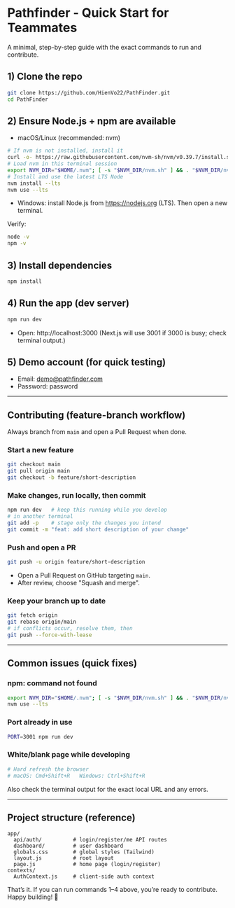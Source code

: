 # Pathfinder - Quick Start for Teammates

A minimal, step-by-step guide with the exact commands to run and contribute.

## 1) Clone the repo
```bash
git clone https://github.com/HienVo22/PathFinder.git
cd PathFinder
```

## 2) Ensure Node.js + npm are available
- macOS/Linux (recommended: nvm)
```bash
# If nvm is not installed, install it
curl -o- https://raw.githubusercontent.com/nvm-sh/nvm/v0.39.7/install.sh | bash
# Load nvm in this terminal session
export NVM_DIR="$HOME/.nvm"; [ -s "$NVM_DIR/nvm.sh" ] && . "$NVM_DIR/nvm.sh"
# Install and use the latest LTS Node
nvm install --lts
nvm use --lts
```
- Windows: install Node.js from https://nodejs.org (LTS). Then open a new terminal.

Verify:
```bash
node -v
npm -v
```

## 3) Install dependencies
```bash
npm install
```

## 4) Run the app (dev server)
```bash
npm run dev
```
- Open: http://localhost:3000 (Next.js will use 3001 if 3000 is busy; check terminal output.)

## 5) Demo account (for quick testing)
- Email: demo@pathfinder.com
- Password: password

---

## Contributing (feature-branch workflow)
Always branch from `main` and open a Pull Request when done.

### Start a new feature
```bash
git checkout main
git pull origin main
git checkout -b feature/short-description
```

### Make changes, run locally, then commit
```bash
npm run dev   # keep this running while you develop
# in another terminal
git add -p    # stage only the changes you intend
git commit -m "feat: add short description of your change"
```

### Push and open a PR
```bash
git push -u origin feature/short-description
```
- Open a Pull Request on GitHub targeting `main`.
- After review, choose "Squash and merge".

### Keep your branch up to date
```bash
git fetch origin
git rebase origin/main
# if conflicts occur, resolve them, then
git push --force-with-lease
```

---

## Common issues (quick fixes)

### npm: command not found
```bash
export NVM_DIR="$HOME/.nvm"; [ -s "$NVM_DIR/nvm.sh" ] && . "$NVM_DIR/nvm.sh"
nvm use --lts
```

### Port already in use
```bash
PORT=3001 npm run dev
```

### White/blank page while developing
```bash
# Hard refresh the browser
# macOS: Cmd+Shift+R   Windows: Ctrl+Shift+R
```
Also check the terminal output for the exact local URL and any errors.

---

## Project structure (reference)
```text
app/
  api/auth/          # login/register/me API routes
  dashboard/         # user dashboard
  globals.css        # global styles (Tailwind)
  layout.js          # root layout
  page.js            # home page (login/register)
contexts/
  AuthContext.js     # client-side auth context
```

That’s it. If you can run commands 1–4 above, you’re ready to contribute. Happy building! 🚀
